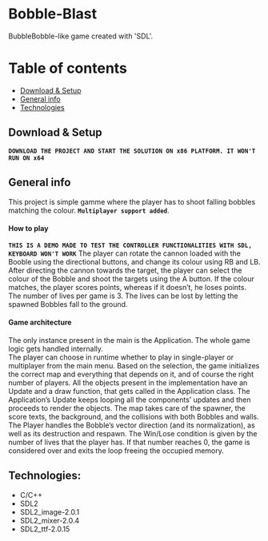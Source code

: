 # Bobble-Blast
BubbleBobble-like game created with 'SDL'.


# Table of contents
* [Download & Setup](#download-&-setup)
* [General info](#general-info)
* [Technologies](#technologies)


## Download & Setup  
**`DOWNLOAD THE PROJECT AND START THE SOLUTION ON x86 PLATFORM. IT WON'T RUN ON x64`**

## General info
This project is simple gamme where the player has to shoot falling bobbles matching the colour. **`Multiplayer support added`**.
#### How to play
**`THIS IS A DEMO MADE TO TEST THE CONTROLLER FUNCTIONALITIES WITH SDL, KEYBOARD WON'T WORK`**
The player can rotate the cannon loaded with the Booble using the directional buttons, and change its colour using RB and LB. After directing the cannon towards the target, the player can select the colour of the Bobble and shoot the targets using the A button. If the colour matches, the player scores points, whereas if it doesn’t, he loses points. 
The number of lives per game is 3. The lives can be lost by letting the spawned Bobbles fall to the ground.
#### Game architecture
The only instance present in the main is the Application. The whole game logic gets handled internally.    
The player can choose in runtime whether to play in single-player or multiplayer from the main menu. Based on the selection, the game initializes the correct map and everything that depends on it, and of course the right number of players.
All the objects present in the implementation have an Update and a draw function, that gets called in the Application class.
The Application’s Update keeps looping all the components’ updates and then proceeds to render the objects. The map takes care of the spawner, the score texts, the background, and the collisions with both Bobbles and walls. The Player handles the Bobble’s vector direction (and its normalization), as well as its destruction and respawn. 
The Win/Lose condition is given by the number of lives that the player has. If that number reaches 0, the game is considered over and exits the loop freeing the occupied memory.

## Technologies:
- C/C++
- SDL2
- SDL2_image-2.0.1
- SDL2_mixer-2.0.4
- SDL2_ttf-2.0.15

